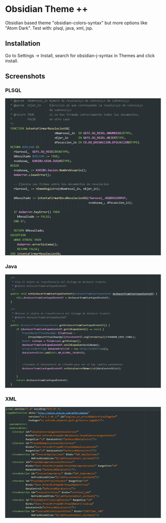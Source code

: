 # Obsidian Theme ++

Obsidian based theme "obsidian-colors-syntax" but more options like "Atom Dark".
Test with: plsql, java, xml, jsp.

## Installation

Go to Settings -> Install, search for obsidian-j-syntax in Themes and click install.

## Screenshots

### PLSQL

![PLSQL screenshot](https://raw.githubusercontent.com/jpromocion/obsidian-j-syntax/master/screenshots/plsql.png)

### Java

![PLSQL screenshot](https://raw.githubusercontent.com/jpromocion/obsidian-j-syntax/master/screenshots/java.png)

### XML

![PLSQL screenshot](https://raw.githubusercontent.com/jpromocion/obsidian-j-syntax/master/screenshots/xml.png)

